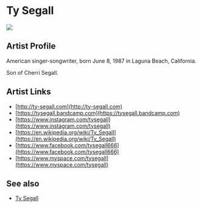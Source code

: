 # Ty Segall

![](../../asssets/artists/Ty_Segall.png)

## Artist Profile

American singer-songwriter, born June 8, 1987 in Laguna Beach, California. 

Son of Cherri Segall. 

## Artist Links

- [http://ty-segall.com](http://ty-segall.com)
- [https://tysegall.bandcamp.com](https://tysegall.bandcamp.com)
- [https://www.instagram.com/tysegall](https://www.instagram.com/tysegall)
- [https://en.wikipedia.org/wiki/Ty_Segall](https://en.wikipedia.org/wiki/Ty_Segall)
- [https://www.facebook.com/tysegall666](https://www.facebook.com/tysegall666)
- [https://www.myspace.com/tysegall](https://www.myspace.com/tysegall)


## See also

- [Ty Segall](Ty_Segall-Ty_Segall.md)

